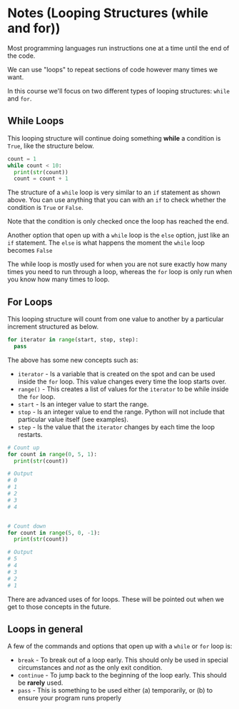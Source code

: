 # Notes (Looping Structures (while and for))

Most programming languages run instructions one at a time until the end of the code.

We can use "loops" to repeat sections of code however many times we want.

In this course we'll focus on two different types of looping structures: ```while``` and ```for```.


## While Loops

This looping structure will continue doing something **while** a condition is ```True```, like the structure below.

```python
count = 1
while count < 10:
  print(str(count))
  count = count + 1
```

The structure of a ```while``` loop is very similar to an ```if``` statement as shown above.  You can use anything that you can with an ```if``` to check whether the condition is ```True``` or ```False```.

Note that the condition is only checked once the loop has reached the end.

Another option that open up with a ```while``` loop is the ```else``` option, just like an ```if``` statement.  The ```else``` is what happens the moment the ```while``` loop becomes ```False```

The while loop is mostly used for when you are not sure exactly how many times you need to run through a loop, whereas the ```for``` loop is only run when you know how many times to loop. 

## For Loops
This looping structure will count from one value to another by a particular increment structured as below.

```python
for iterator in range(start, stop, step):
  pass
```

The above has some new concepts such as:
* ```iterator``` - Is a variable that is created on the spot and can be used inside the ```for``` loop.  This value changes every time the loop starts over.
* ```range()``` - This creates a list of values for the ```iterator``` to be while inside the ```for``` loop.
* ```start``` - Is an integer value to start the range.
* ```stop``` - Is an integer value to end the range.  Python will not include that particular value itself (see examples).
* ```step``` - Is the value that the ```iterator``` changes by each time the loop restarts.

```python
# Count up
for count in range(0, 5, 1):
  print(str(count))

# Output
# 0
# 1
# 2
# 3
# 4


# Count down
for count in range(5, 0, -1):
  print(str(count))

# Output
# 5
# 4
# 3
# 2
# 1
```

There are advanced uses of for loops.  These will be pointed out when we get to those concepts in the future.


## Loops in general

A few of the commands and options that open up with a ```while``` or ```for``` loop is:
* ```break``` - To break out of a loop early.  This should only be used in special circumstances and *not* as the only exit condition.
* ```continue``` - To jump back to the beginning of the loop early.  This should be **rarely** used.
* ```pass``` - This is something to be used either (a) temporarily, or (b) to ensure your program runs properly
